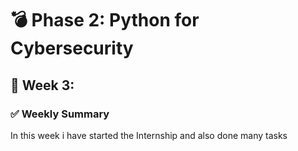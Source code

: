 
# 💣 Phase 2: Python for Cybersecurity


## 📅 Week 3:


### ✅ Weekly Summary
In this week i have started the Internship and also done many tasks 